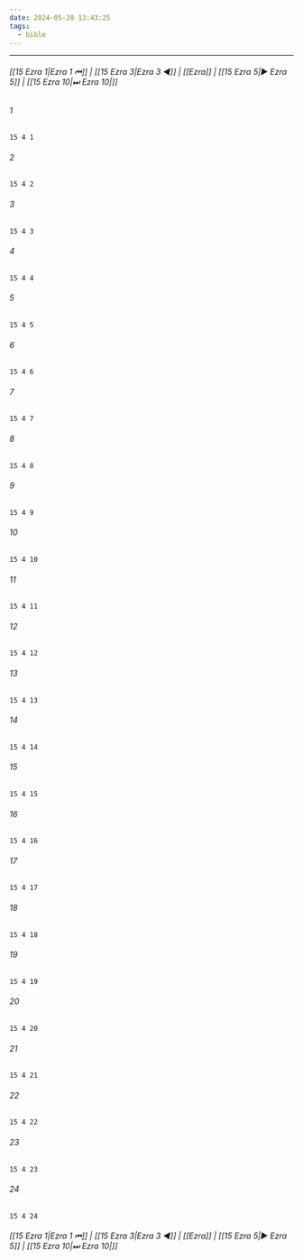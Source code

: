 ```yaml
---
date: 2024-05-28 13:43:25
tags:
  - bible
---
```

___

###### [[15 Ezra 1|Ezra 1 ⏮]] | [[15 Ezra 3|Ezra 3 ◀]] | [[Ezra]] | [[15 Ezra 5|▶ Ezra 5]] | [[15 Ezra 10|⏭ Ezra 10|]]

###### 1
``` verse
15 4 1 
```
###### 2
``` verse
15 4 2 
```
###### 3
``` verse
15 4 3 
```
###### 4
``` verse
15 4 4 
```
###### 5
``` verse
15 4 5 
```
###### 6
``` verse
15 4 6 
```
###### 7
``` verse
15 4 7 
```
###### 8
``` verse
15 4 8 
```
###### 9
``` verse
15 4 9 
```
###### 10
``` verse
15 4 10 
```
###### 11
``` verse
15 4 11 
```
###### 12
``` verse
15 4 12 
```
###### 13
``` verse
15 4 13 
```
###### 14
``` verse
15 4 14 
```
###### 15
``` verse
15 4 15 
```
###### 16
``` verse
15 4 16 
```
###### 17
``` verse
15 4 17 
```
###### 18
``` verse
15 4 18 
```
###### 19
``` verse
15 4 19 
```
###### 20
``` verse
15 4 20 
```
###### 21
``` verse
15 4 21 
```
###### 22
``` verse
15 4 22 
```
###### 23
``` verse
15 4 23 
```
###### 24
``` verse
15 4 24 
```

###### [[15 Ezra 1|Ezra 1 ⏮]] | [[15 Ezra 3|Ezra 3 ◀]] | [[Ezra]] | [[15 Ezra 5|▶ Ezra 5]] | [[15 Ezra 10|⏭ Ezra 10|]]

